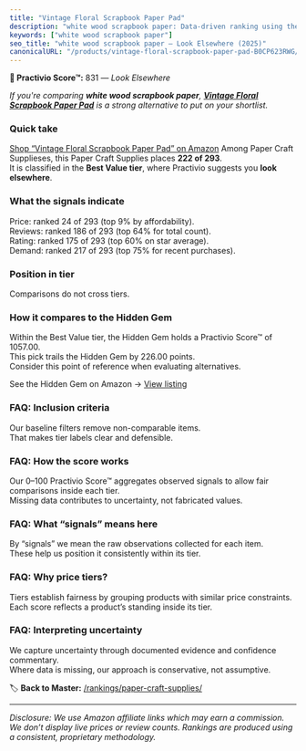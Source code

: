 ```yaml
---
title: "Vintage Floral Scrapbook Paper Pad"
description: "white wood scrapbook paper: Data-driven ranking using the Practivio Score™. Positioned by quality, value, demand, findability, momentum."
keywords: ["white wood scrapbook paper"]
seo_title: "white wood scrapbook paper — Look Elsewhere (2025)"
canonicalURL: "/products/vintage-floral-scrapbook-paper-pad-B0CP623RWG/"
---
```


**🚫 Practivio Score™:** 831 — _Look Elsewhere_


*If you're comparing **white wood scrapbook paper**, **[Vintage Floral Scrapbook Paper Pad](https://www.amazon.com/dp/B0CP623RWG?tag=practivio-20)** is a strong alternative to put on your shortlist.*
### Quick take
[Shop “Vintage Floral Scrapbook Paper Pad” on Amazon](https://www.amazon.com/dp/B0CP623RWG?tag=practivio-20)
Among Paper Craft Supplieses, this Paper Craft Supplies places **222 of 293**.  
It is classified in the **Best Value tier**, where Practivio suggests you **look elsewhere**.

### What the signals indicate
Price: ranked 24 of 293 (top 9% by affordability).  
Reviews: ranked 186 of 293 (top 64% for total count).  
Rating: ranked 175 of 293 (top 60% on star average).  
Demand: ranked 217 of 293 (top 75% for recent purchases).

### Position in tier
Comparisons do not cross tiers.

### How it compares to the Hidden Gem
Within the Best Value tier, the Hidden Gem holds a Practivio Score™ of 1057.00.  
This pick trails the Hidden Gem by 226.00 points.  
Consider this point of reference when evaluating alternatives.  

See the Hidden Gem on Amazon → [View listing](https://www.amazon.com/dp/B00178QQJ8?tag=practivio-20)

### FAQ: Inclusion criteria
Our baseline filters remove non-comparable items.  
That makes tier labels clear and defensible.

### FAQ: How the score works
Our 0–100 Practivio Score™ aggregates observed signals to allow fair comparisons inside each tier.  
Missing data contributes to uncertainty, not fabricated values.

### FAQ: What “signals” means here
By “signals” we mean the raw observations collected for each item.  
These help us position it consistently within its tier.

### FAQ: Why price tiers?
Tiers establish fairness by grouping products with similar price constraints.  
Each score reflects a product’s standing inside its tier.

### FAQ: Interpreting uncertainty
We capture uncertainty through documented evidence and confidence commentary.  
Where data is missing, our approach is conservative, not assumptive.


🏷️ **Back to Master:** [/rankings/paper-craft-supplies/](/rankings/paper-craft-supplies/)

---
_Disclosure: We use Amazon affiliate links which may earn a commission. We don’t display live prices or review counts. Rankings are produced using a consistent, proprietary methodology._
